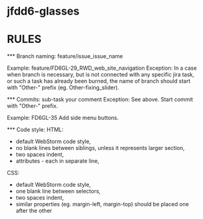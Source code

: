 # jfdd6-glasses

# RULES

*** Branch naming:
feature/issue_issue_name

Example: feature/FD6GL-29_RWD_web_site_navigation
Exception: In a case when branch is necessary, but is not connected with any specific jira task,
           or such a task has already been burned, the name of branch should start with
           "Other-" prefix (eg. Other-fixing_slider).           

*** Commits:
sub-task your comment
Exception: See above. Start commit with "Other-" prefix.

Example:
FD6GL-35 Add side menu buttons.

*** Code style:
HTML:
- default WebStorm code style,
- no blank lines between siblings, unless it represents larger section,
- two spaces indent,
- attributes - each in separate line,

CSS:
- default WebStorm code style,
- one blank line between selectors,
- two spaces indent,
- similar properties (eg. margin-left, margin-top) should be placed one after the other